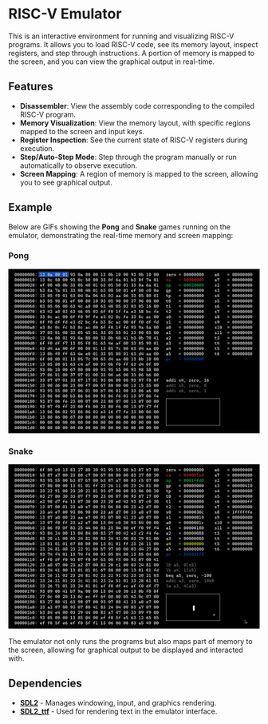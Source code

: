 # RISC-V Emulator

This is an interactive environment for running and visualizing RISC-V programs. It allows you to load RISC-V code, see its memory layout, inspect registers, and step through instructions. A portion of memory is mapped to the screen, and you can view the graphical output in real-time.

## Features

- **Disassembler**: View the assembly code corresponding to the compiled RISC-V program.
- **Memory Visualization**: View the memory layout, with specific regions mapped to the screen and input keys.
- **Register Inspection**: See the current state of RISC-V registers during execution.
- **Step/Auto-Step Mode**: Step through the program manually or run automatically to observe execution.
- **Screen Mapping**: A region of memory is mapped to the screen, allowing you to see graphical output.
  
## Example

Below are GIFs showing the **Pong** and **Snake** games running on the emulator, demonstrating the real-time memory and screen mapping:

### Pong
![Pong Game](gifs/pong.gif)

### Snake
![Snake Game](gifs/snake.gif)

The emulator not only runs the programs but also maps part of memory to the screen, allowing for graphical output to be displayed and interacted with.

## Dependencies

- **[SDL2](https://www.libsdl.org/)** - Manages windowing, input, and graphics rendering.
- **[SDL2_ttf](https://github.com/libsdl-org/SDL_ttf)** - Used for rendering text in the emulator interface.
